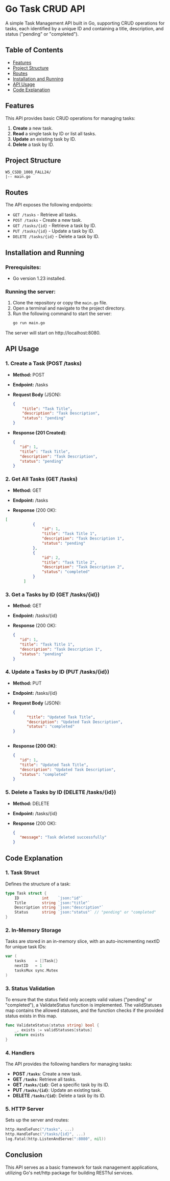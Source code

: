 # Go Task CRUD API

A simple Task Management API built in Go, supporting CRUD operations for tasks, each identified by a unique ID and containing a title, description, and status ("pending" or "completed").


## Table of Contents
- [Features](#features)
- [Project Structure](#project-structure)
- [Routes](#routes)
- [Installation and Running](#installation-and-running)
- [API Usage](#api-usage)
- [Code Explanation](#code-explanation)

## Features
This API provides basic CRUD operations for managing tasks:
1. **Create** a new task.
2. **Read** a single task by ID or list all tasks.
3. **Update** an existing task by ID.
4. **Delete** a task by ID.

## Project Structure

```
W5_CSDD_1008_FALL24/
|-- main.go
```

## Routes
The API exposes the following endpoints:
- `GET /tasks` - Retrieve all tasks.
- `POST /tasks` - Create a new task.
- `GET /tasks/{id}` - Retrieve a task by ID.
- `PUT /tasks/{id}` - Update a task by ID.
- `DELETE /tasks/{id}` - Delete a task by ID.

## Installation and Running

### Prerequisites:
- Go version 1.23 installed.

### Running the server:
1. Clone the repository or copy the `main.go` file.
2. Open a terminal and navigate to the project directory.
3. Run the following command to start the server:
   ```bash
   go run main.go

The server will start on http://localhost:8080.

## API Usage

### 1. Create a Task (POST /tasks)

- **Method:** POST
- **Endpoint:** /tasks
- **Request Body** (JSON):
  
  ```json
  {
      "title": "Task Title",
      "description": "Task Description",
      "status": "pending"
  }
  ```

- **Response (201 Created)**:
   
   ```json
   {
      "id": 1,
      "title": "Task Title",
      "description": "Task Description",
      "status": "pending"
   }

### 2. Get All Tasks (GET /tasks)

- **Method:** GET
- **Endpoint:** /tasks

- **Response** (200 OK):

```json
[
            {
                "id": 1,
                "title": "Task Title 1",
                "description": "Task Description 1",
                "status": "pending"
            },
            {
                "id": 2,
                "title": "Task Title 2",
                "description": "Task Description 2",
                "status": "completed"
            }
        ]
```

### 3. Get a Tasks by ID (GET /tasks/{id})

- **Method:** GET
- **Endpoint:** /tasks/{id}
- **Response** (200 OK):

   ```json
   {
      "id": 1,
      "title": "Task Title 1",
      "description": "Task Description 1",
      "status": "pending"
   }
   ```
### 4. Update a Tasks by ID (PUT /tasks/{id})

- **Method:** PUT
- **Endpoint:** /tasks/{id}
- **Request Body** (JSON):
  
  ```json
  {
        "title": "Updated Task Title",
        "description": "Updated Task Description",
        "status": "completed"
  }
 
- **Response (200 OK)**:

   ```json
   {
      "id": 1,
      "title": "Updated Task Title",
      "description": "Updated Task Description",
      "status": "completed"
   }
   ```
### 5. Delete a Tasks by ID (DELETE /tasks/{id})

- **Method:** DELETE
- **Endpoint:** /tasks/{id}

- **Response** (200 OK):

   ```json
   {
      "message": "Task deleted successfully"
   }

## Code Explanation

### 1. Task Struct
Defines the structure of a task:

```go
type Task struct {
    ID          int    `json:"id"`
    Title       string `json:"title"`
    Description string `json:"description"`
    Status      string `json:"status"` // "pending" or "completed"
}
```
### 2. In-Memory Storage

Tasks are stored in an in-memory slice, with an auto-incrementing nextID for unique task IDs:

```go
var (
    tasks    = []Task{}   
    nextID   = 1           
    tasksMux sync.Mutex    
)
```
### 3. Status Validation

To ensure that the status field only accepts valid values ("pending" or "completed"), a ValidateStatus function is implemented. The validStatuses map contains the allowed statuses, and the function checks if the provided status exists in this map.

```go
func ValidateStatus(status string) bool {
    _, exists := validStatuses[status]
    return exists
}
```
### 4. Handlers

The API provides the following handlers for managing tasks:

- **POST `/tasks`**: Create a new task.
- **GET `/tasks`**: Retrieve all tasks.
- **GET `/tasks/{id}`**: Get a specific task by its ID.
- **PUT `/tasks/{id}`**: Update an existing task.
- **DELETE `/tasks/{id}`**: Delete a task by its ID.

### 5. HTTP Server

Sets up the server and routes:

```go
http.HandleFunc("/tasks", ...)
http.HandleFunc("/tasks/{id}", ...)
log.Fatal(http.ListenAndServe(":8080", nil))
```

## Conclusion
This API serves as a basic framework for task management applications, utilizing Go's net/http package for building RESTful services.